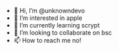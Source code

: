 - 👋 Hi, I’m @unknowndevo
- 👀 I’m interested in apple
- 🌱 I’m currently learning scrypt
- 💞️ I’m looking to collaborate on bsc
- 📫 How to reach me no!

<!hi
unknowndevo/unknowndevo is a ✨ special ✨ repository because its `README.md` (this file) appears on your GitHub profile.
You can click the Preview link to take a look at your changes.
by>
